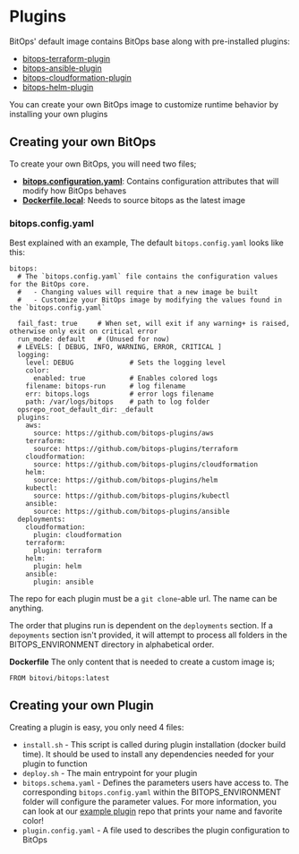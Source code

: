 # Plugins

BitOps' default image contains BitOps base along with pre-installed plugins:
* [bitops-terraform-plugin](https://github.com/bitops-plugins/terraform)
* [bitops-ansible-plugin](https://github.com/bitops-plugins/ansible)
* [bitops-cloudformation-plugin](https://github.com/bitops-plugins/cloudformation)
* [bitops-helm-plugin](https://github.com/bitops-plugins/helm)

You can create your own BitOps image to customize runtime behavior by installing your own plugins

## Creating your own BitOps
To create your own BitOps, you will need two files;
* **[bitops.configuration.yaml](../bitops.config.yaml)**: Contains configuration attributes that will modify how BitOps behaves
* **[Dockerfile.local](../prebuilt-config/dockerfile.template)**: Needs to source bitops as the latest image


### bitops.config.yaml
Best explained with an example, The default `bitops.config.yaml` looks like this:
```
bitops:
  # The `bitops.config.yaml` file contains the configuration values for the BitOps core.
  #   - Changing values will require that a new image be built
  #   - Customize your BitOps image by modifying the values found in the `bitops.config.yaml`

  fail_fast: true     # When set, will exit if any warning+ is raised, otherwise only exit on critical error
  run_mode: default   # (Unused for now)
  # LEVELS: [ DEBUG, INFO, WARNING, ERROR, CRITICAL ]
  logging:      
    level: DEBUG              # Sets the logging level
    color:
      enabled: true           # Enables colored logs
    filename: bitops-run      # log filename
    err: bitops.logs          # error logs filename
    path: /var/logs/bitops    # path to log folder
  opsrepo_root_default_dir: _default
  plugins:    
    aws:
      source: https://github.com/bitops-plugins/aws
    terraform:
      source: https://github.com/bitops-plugins/terraform
    cloudformation:
      source: https://github.com/bitops-plugins/cloudformation
    helm:
      source: https://github.com/bitops-plugins/helm
    kubectl:
      source: https://github.com/bitops-plugins/kubectl
    ansible:
      source: https://github.com/bitops-plugins/ansible
  deployments:
    cloudformation:
      plugin: cloudformation
    terraform:
      plugin: terraform
    helm:
      plugin: helm
    ansible:
      plugin: ansible

```
The repo for each plugin must be a `git clone`-able url. The name can be anything.

The order that plugins run is dependent on the `deployments` section. If a `depoyments` section isn't provided, it will attempt to process all folders in the BITOPS_ENVIRONMENT directory in alphabetical order.

**Dockerfile**
The only content that is needed to create a custom image is;

```
FROM bitovi/bitops:latest
```

## Creating your own Plugin
Creating a plugin is easy, you only need 4 files:
* `install.sh` - This script is called during plugin installation (docker build time). It should be used to install any dependencies needed for your plugin to function 
* `deploy.sh` - The main entrypoint for your plugin
* `bitops.schema.yaml` - Defines the parameters users have access to. The corresponding `bitops.config.yaml` within the BITOPS_ENVIRONMENT folder will configure the parameter values.
For more information, you can look at our [example plugin](https://github.com/bitops-plugins/example-plugin) repo that prints your name and favorite color!
* `plugin.config.yaml` - A file used to describes the plugin configuration to BitOps 